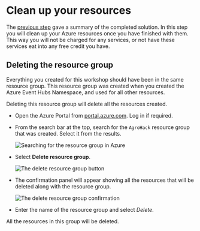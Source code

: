 # Clean up your resources

The [previous step](./Summary.md) gave a summary of the completed solution. In this step you will clean up your Azure resources once you have finished with them. This way you will not be charged for any services, or not have these services eat into any free credit you have.

## Deleting the resource group

Everything you created for this workshop should have been in the same resource group. This resource group was created when you created the Azure Event Hubs Namespace, and used for all other resources.

Deleting this resource group will delete all the resources created.

* Open the Azure Portal from [portal.azure.com](https://portal.azure.com/?WT.mc_id=academic-7372-jabenn). Log in if required.

* From the search bar at the top, search for the `AgroHack` resource group that was created. Select it from the results.
  
  ![Searching for the resource group in Azure](../Images/SearchForResourceGroup.png)

* Select **Delete resource group**.
  
  ![The delete resource group button](../Images/DeleteResourceGroupButton.png)

* The confirmation panel will appear showing all the resources that will be deleted along with the resource group.

  ![The delete resource group confirmation](../Images/DeleteResourceGroupConfirm.png)

* Enter the name of the resource group and select *Delete*.

All the resources in this group will be deleted.
